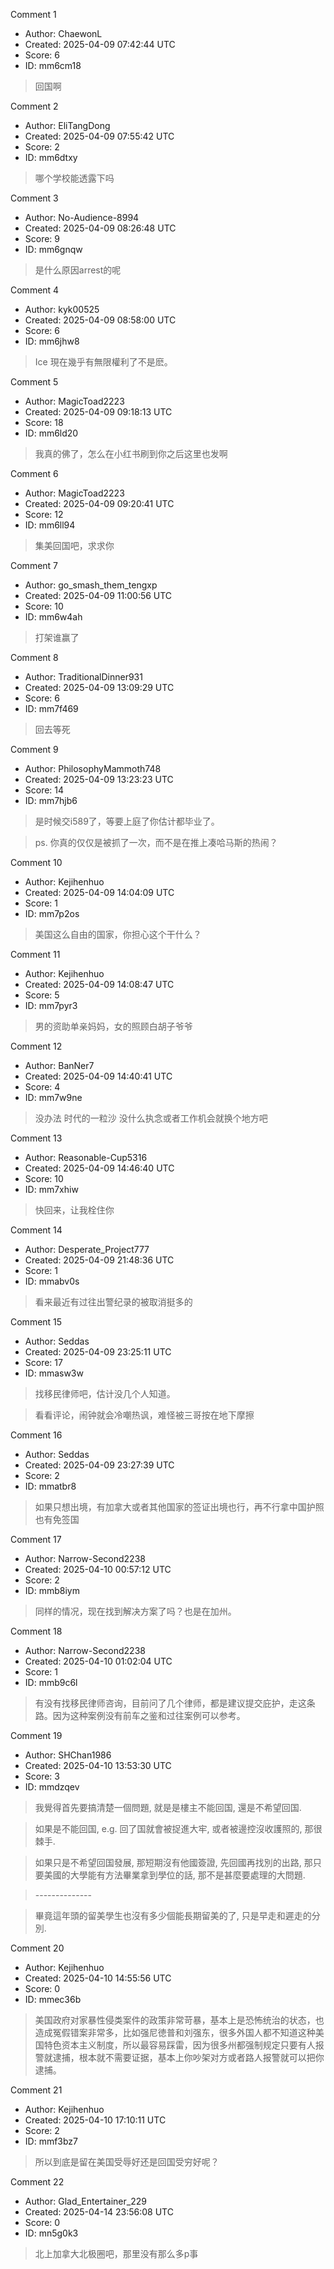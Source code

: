 Comment 1

- Author: ChaewonL
- Created: 2025-04-09 07:42:44 UTC
- Score: 6
- ID: mm6cm18

> 回国啊

Comment 2

- Author: EliTangDong
- Created: 2025-04-09 07:55:42 UTC
- Score: 2
- ID: mm6dtxy

> 哪个学校能透露下吗

Comment 3

- Author: No-Audience-8994
- Created: 2025-04-09 08:26:48 UTC
- Score: 9
- ID: mm6gnqw

> 是什么原因arrest的呢

Comment 4

- Author: kyk00525
- Created: 2025-04-09 08:58:00 UTC
- Score: 6
- ID: mm6jhw8

> Ice 現在幾乎有無限權利了不是麽。

Comment 5

- Author: MagicToad2223
- Created: 2025-04-09 09:18:13 UTC
- Score: 18
- ID: mm6ld20

> 我真的佛了，怎么在小红书刷到你之后这里也发啊

Comment 6

- Author: MagicToad2223
- Created: 2025-04-09 09:20:41 UTC
- Score: 12
- ID: mm6ll94

> 集美回国吧，求求你

Comment 7

- Author: go_smash_them_tengxp
- Created: 2025-04-09 11:00:56 UTC
- Score: 10
- ID: mm6w4ah

> 打架谁赢了

Comment 8

- Author: TraditionalDinner931
- Created: 2025-04-09 13:09:29 UTC
- Score: 6
- ID: mm7f469

> 回去等死

Comment 9

- Author: PhilosophyMammoth748
- Created: 2025-04-09 13:23:23 UTC
- Score: 14
- ID: mm7hjb6

> 是时候交i589了，等要上庭了你估计都毕业了。

> ps. 你真的仅仅是被抓了一次，而不是在推上凑哈马斯的热闹？

Comment 10

- Author: Kejihenhuo
- Created: 2025-04-09 14:04:09 UTC
- Score: 1
- ID: mm7p2os

> 美国这么自由的国家，你担心这个干什么？

Comment 11

- Author: Kejihenhuo
- Created: 2025-04-09 14:08:47 UTC
- Score: 5
- ID: mm7pyr3

> 男的资助单亲妈妈，女的照顾白胡子爷爷

Comment 12

- Author: BanNer7
- Created: 2025-04-09 14:40:41 UTC
- Score: 4
- ID: mm7w9ne

>  没办法 时代的一粒沙
> 没什么执念或者工作机会就换个地方吧

Comment 13

- Author: Reasonable-Cup5316
- Created: 2025-04-09 14:46:40 UTC
- Score: 10
- ID: mm7xhiw

> 快回来，让我栓住你

Comment 14

- Author: Desperate_Project777
- Created: 2025-04-09 21:48:36 UTC
- Score: 1
- ID: mmabv0s

> 看来最近有过往出警纪录的被取消挺多的

Comment 15

- Author: Seddas
- Created: 2025-04-09 23:25:11 UTC
- Score: 17
- ID: mmasw3w

> 找移民律师吧，估计没几个人知道。

> 看看评论，闹钟就会冷嘲热讽，难怪被三哥按在地下摩擦

Comment 16

- Author: Seddas
- Created: 2025-04-09 23:27:39 UTC
- Score: 2
- ID: mmatbr8

> 如果只想出境，有加拿大或者其他国家的签证出境也行，再不行拿中国护照也有免签国

Comment 17

- Author: Narrow-Second2238
- Created: 2025-04-10 00:57:12 UTC
- Score: 2
- ID: mmb8iym

> 同样的情况，现在找到解决方案了吗？也是在加州。

Comment 18

- Author: Narrow-Second2238
- Created: 2025-04-10 01:02:04 UTC
- Score: 1
- ID: mmb9c6l

> 有没有找移民律师咨询，目前问了几个律师，都是建议提交庇护，走这条路。因为这种案例没有前车之鉴和过往案例可以参考。

Comment 19

- Author: SHChan1986
- Created: 2025-04-10 13:53:30 UTC
- Score: 3
- ID: mmdzqev

> 我覺得首先要搞清楚一個問題, 就是是樓主不能回国, 還是不希望回国.

> 如果是不能回国, e.g. 回了国就會被捉進大牢, 或者被邊控沒收護照的, 那很棘手.

> 如果只是不希望回国發展, 那短期沒有他國簽證, 先回國再找別的出路, 那只要美國的大學能有方法畢業拿到學位的話, 那不是甚麼要處理的大問題. 

> \--------------

> 畢竟這年頭的留美學生也沒有多少個能長期留美的了, 只是早走和遲走的分別.

Comment 20

- Author: Kejihenhuo
- Created: 2025-04-10 14:55:56 UTC
- Score: 0
- ID: mmec36b

> 美国政府对家暴性侵类案件的政策非常苛暴，基本上是恐怖统治的状态，也造成冤假错案非常多，比如强尼徳普和刘强东，很多外国人都不知道这种美国特色资本主义制度，所以最容易踩雷，因为很多州都强制规定只要有人报警就逮捕，根本就不需要证据，基本上你吵架对方或者路人报警就可以把你逮捕。

Comment 21

- Author: Kejihenhuo
- Created: 2025-04-10 17:10:11 UTC
- Score: 2
- ID: mmf3bz7

> 所以到底是留在美国受辱好还是回国受穷好呢？

Comment 22

- Author: Glad_Entertainer_229
- Created: 2025-04-14 23:56:08 UTC
- Score: 0
- ID: mn5g0k3

> 北上加拿大北极圈吧，那里没有那么多p事
